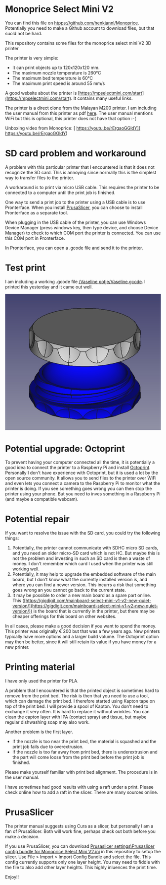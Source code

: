 
# Monoprice Select Mini V2

You can find this file on [htpps://github.com/henkjannl/Monoprice](htpps://github.com/henkjannl/Monoprice). Potentially you need to make a Github account to download files, but that suold not be hard.

This repository contains some files for the monoprice select mini V2 3D printer

The printer is very simple: 
* It can print objects up to 120x120x120 mm. 
* The maximum nozzle temperature is 260°C
* The maximum bed temperature is 60°C
* The maximum print speed is around 55 mm/s

A good website about the printer is [https://mpselectmini.com/start](https://mpselectmini.com/start). It contains many useful links.

The printer is a direct clone from the Malayan M200 printer. I am including the user manual from this printer as pdf [here](.//m200_v2%20user%20manual.pdf). The user manual mentions WiFi but this is optional, this printer does not have that option :-(


Unboxing video from Monoprice:
[
https://youtu.be/rErgaoGGldY](
https://youtu.be/rErgaoGGldY)


# SD card problem and workaround

A problem with this particular printer that I encountered is that it does not recognize the SD card. This is annoying since normally this is the simplest way to transfer files to the printer.

A workaround is to print via micro USB cable. This requires the printer to be connected to a computer until the print job is finished.

One way to send a print job to the printer using a USB cable is to use Pronterface. When you install [PrusaSlicer](https://www.prusa3d.com/page/prusaslicer_424/), you can choose to install Pronterface as a separate tool.

When plugging in the USB cable of the printer, you can use Windows Device Manager (press windows key, then type device, and choose Device Manager) to check to which COM port the printer is connected. You can use this COM port in Pronterface.

In Pronterface, you can open a .gcode file and send it to the printer.

# Test print

I am including a working .gcode file [/Vaseline potje/Vaseline.gcode](./Vaseline%20potje/Vaseline.gcode). I printed this yesterday and it came out well.

![Vaseline potje](Vaseline%20potje/Vaseline%20potje.jpg)


# Potential upgrade: Octoprint

To prevent having your computer connected all the time, it is potentially a good idea to connect the printer to a Raspberry Pi and install [Octoprint](https://octoprint.org/). Personally I don't have experience with Octoprint, but it is used a lot by the open source community. It allows you to send files to the printer over WiFi and even lets you connect a camera to the Raspberry Pi to monitor what the printer is doing. If you see something goes wrong you can then stop the printer using your phone. But you need to inves something in a Raspberry Pi (and maybe a compatible webcam).



# Potential repair

If you want to resolve the issue with the SD card, you could try the following things:
1. Potentially, the printer cannot communicate with SDHC micro SD cards, and you need an older micro-SD card which is not HC. But maybe this is not the problem and investing in such an SD card is then a waste of money. I don't remember which card I used when the printer was still working well.
1. Potentially, it may help to upgrade the embedded software of the main board, but I don't know what the currently installed version is, and where you can find a newer version. This incurrs a risk that something goes wrong an you cannot go back to the current state.
1. It may be possible to order a new main board as a spare part online. This ([https://gigdigit.com/mainboard-select-mini-v1-v2-new-quiet-version/](https://gigdigit.com/mainboard-select-mini-v1-v2-new-quiet-version/)) is the board that is currently in the printer, but there may be cheaper offerings for this board on other websites.

In all cases, please make a good decision if you want to spend the money. This printer was originally € 200 but that was a few years ago. New printers typically have more options and a larger build volume. The Octoprint option may then be better, since it will still retain its value if you have money for a new printer.



# Printing material 
I have only used the printer for PLA. 

A problem that I encountered is that the printed object is sometimes hard to remove from the print bed. The risk is then that you need to use a tool, which can damage the print bed. I therefore started using Kapton tape on top of the print bed. I will provide a spool of Kapton. You don't need to exchange it very often. It is hard to replace it without wrinkles. You can clean the capton layer with IPA (contact spray) and tissue, but maybe regular dishwashing soap may also work.

Another problem is the first layer. 
* If the nozzle is too near the print bed, the material is squashed and the print job fails due to overextrusion. 
* If the nozzle is too far away from print bed, there is underextrusion and the part will come loose from the print bed before the print job is finished.

Please make yourself familiar with print bed alignment. The procedure is in the user manual.

I have sometimes had good results with using a raft under a print. Please check online how to add a raft in the slicer. There are many sources online.


# PrusaSlicer
 
The printer manual suggests using Cura as a slicer, but personally I am a fan of PrusaSlicer. Both will work fine, perhaps check out both before you make a decision.

If you use PrusaSlicer, you can download [Prusaslicer settings\Prusaslicer config bundle for Monoprice Select Mini V2.ini](Prusaslicer%20settings/Prusaslicer%20config%20bundle%20for%20Monoprice%20Select%20Mini%20V2.ini) in this repository to setup the slicer. Use File > Import > Import Config Bundle and select the file. This config currently supports only one layer height. You may need to fiddle with the file to also add other layer heights. This highly inluences the print time.


Enjoy!!